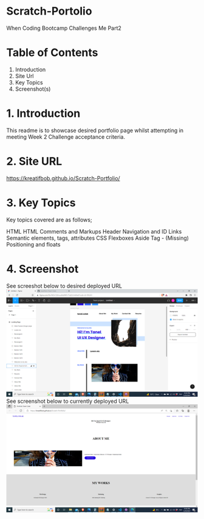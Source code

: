# Scratch-Portolio
 When Coding Bootcamp Challenges Me Part2

 # Table of Contents 
 1. Introduction
 2. Site Url
 3. Key Topics 
 4. Screenshot(s)

 # 1. Introduction
 This readme is to showcase desired portfolio page whilst attempting in meeting Week 2 Challenge acceptance criteria.
 
 # 2. Site URL 
 https://kreatifbob.github.io/Scratch-Portfolio/

 # 3. Key Topics 
Key topics covered are as follows;

HTML 
HTML Comments and Markups 
Header Navigation and ID Links 
Semantic elements, tags, attributes
CSS
Flexboxes
Aside Tag - (Missing)
Positioning and floats 


 # 4. Screenshot 
 See screeshot below to desired deployed URL
 ![plot](./StyleGuide-Figma.png)
 See screenshot below to currently deployed URL
 ![plot](./Deployed%20URL%20Screenshot.png)

 
